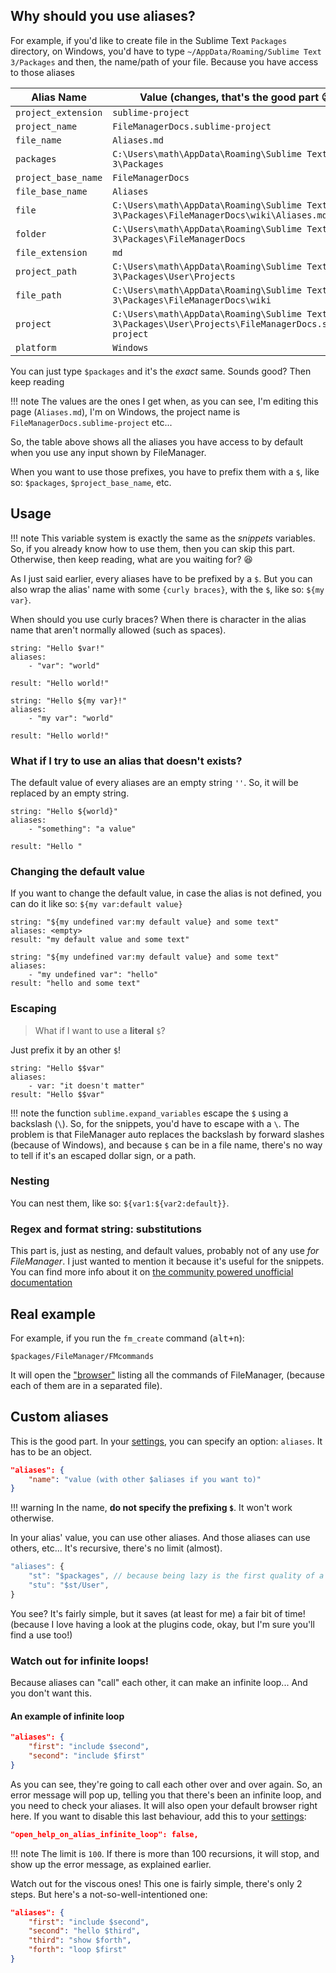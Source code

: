 ## Why should you use aliases?

For example, if you'd like to create file in the Sublime Text `Packages` directory, on Windows,
you'd have to type `~/AppData/Roaming/Sublime Text 3/Packages` and then, the name/path of your
file. Because you have access to those aliases

|      Alias Name     |                              Value (changes, that's the good part :wink:)                             |
|---------------------|-------------------------------------------------------------------------------------------------------|
| `project_extension` | `sublime-project`                                                                                     |
| `project_name`      | `FileManagerDocs.sublime-project`                                                                     |
| `file_name`         | `Aliases.md`                                                                                          |
| `packages`          | `C:\Users\math\AppData\Roaming\Sublime Text 3\Packages`                                               |
| `project_base_name` | `FileManagerDocs`                                                                                     |
| `file_base_name`    | `Aliases`                                                                                             |
| `file`              | `C:\Users\math\AppData\Roaming\Sublime Text 3\Packages\FileManagerDocs\wiki\Aliases.md`               |
| `folder`            | `C:\Users\math\AppData\Roaming\Sublime Text 3\Packages\FileManagerDocs`                               |
| `file_extension`    | `md`                                                                                                  |
| `project_path`      | `C:\Users\math\AppData\Roaming\Sublime Text 3\Packages\User\Projects`                                 |
| `file_path`         | `C:\Users\math\AppData\Roaming\Sublime Text 3\Packages\FileManagerDocs\wiki`                          |
| `project`           | `C:\Users\math\AppData\Roaming\Sublime Text 3\Packages\User\Projects\FileManagerDocs.sublime-project` |
| `platform`          | `Windows`                                                                                             |

You can just type `$packages` and it's the *exact* same. Sounds good? Then keep reading

!!! note
    The values are the ones I get when, as you can see, I'm editing this page (`Aliases.md`), 
    I'm on Windows, the project name is `FileManagerDocs.sublime-project` etc...

So, the table above shows all the aliases you have access to by default when you use any input
shown by FileManager.

When you want to use those prefixes, you have to prefix them with a `$`, like so: `$packages`, 
`$project_base_name`, etc.

## Usage

!!! note
    This variable system is exactly the same as the *snippets* variables. So, if you already know
    how to use them, then you can skip this part. Otherwise, then keep reading, what are you
    waiting for? :laughing:


As I just said earlier, every aliases have to be prefixed by a `$`. But you can also wrap the
alias' name with some `{curly braces}`, with the `$`, like so: `${my var}`. 

When should you use curly braces? When there is character in the alias name that aren't normally
allowed (such as spaces).

```
string: "Hello $var!"
aliases: 
    - "var": "world"

result: "Hello world!"

string: "Hello ${my var}!"
aliases: 
    - "my var": "world"

result: "Hello world!"
```

### What if I try to use an alias that doesn't exists?

The default value of every aliases are an empty string `''`. So, it will be replaced by an empty
string.

```
string: "Hello ${world}"
aliases: 
    - "something": "a value"

result: "Hello "

```

### Changing the default value

If you want to change the default value, in case the alias is not defined, you can do it like so:
`${my var:default value}`

```
string: "${my undefined var:my default value} and some text"
aliases: <empty>
result: "my default value and some text"

string: "${my undefined var:my default value} and some text"
aliases: 
    - "my undefined var": "hello"
result: "hello and some text"
```

### Escaping

> What if I want to use a **literal** `$`?

Just prefix it by an other `$`!

```
string: "Hello $$var"
aliases:
    - var: "it doesn't matter"
result: "Hello $$var"
```

!!! note
    the function `sublime.expand_variables` escape the `$` using a backslash (`\`). So, for the
    snippets, you'd have to escape with a `\`. The problem is that FileManager auto replaces the 
    backslash by forward slashes (because of Windows), and because `$` can be in a file name, 
    there's no way to tell if it's an escaped dollar sign, or a path.

### Nesting

You can nest them, like so: `${var1:${var2:default}}`.

### Regex and format string: substitutions

This part is, just as nesting, and default values, probably not of any use *for FileManager*.
I just wanted to mention it because it's useful for the snippets. You can find more info about it 
on [the community powered unofficial documentation][undocs-snippet]

## Real example

For example, if you run the `fm_create` command (<kbd>alt+n</kbd>):

```
$packages/FileManager/FMcommands
```

It will open the ["browser"](../commands.md#the-browser) listing all the commands of FileManager,
(because each of them are in a separated file).

## Custom aliases

This is the good part. In your [settings](settings.md), you can specify an option: `aliases`. It
has to be an object.

```json
"aliases": {
    "name": "value (with other $aliases if you want to)"
}
```

!!! warning
    In the name, **do not specify the prefixing `$`**. It won't work otherwise.

In your alias' value, you can use other aliases. And those aliases can use others, etc... It's
recursive, there's no limit (almost). 


```js
"aliases": {
    "st": "$packages", // because being lazy is the first quality of a programmer ;)
    "stu": "$st/User",
}
```

You see? It's fairly simple, but it saves (at least for me) a fair bit of time! (because I love
having a look at the plugins code, okay, but I'm sure you'll find a use too!)

### Watch out for infinite loops!

Because aliases can "call" each other, it can make an infinite loop... And you don't want this.

#### An example of infinite loop

```json
"aliases": {
    "first": "include $second",
    "second": "include $first"
}
```

As you can see, they're going to call each other over and over again. So, an error message will pop
up, telling you that there's been an infinite loop, and you need to check your aliases. It will
also open your default browser right here. If you want to disable this last behaviour, add this to
your [settings](settings.md):

```json
"open_help_on_alias_infinite_loop": false,
```

!!! note
    The limit is `100`. If there is more than 100 recursions, it will stop, and show up the error
    message, as explained earlier.


Watch out for the viscous ones! This one is fairly simple, there's only 2 steps. 
But here's a not-so-well-intentioned one:

```json
"aliases": {
    "first": "include $second",
    "second": "hello $third",
    "third": "show $forth",
    "forth": "loop $first"
}
```

[undocs-snippet]: http://docs.sublimetext.info/en/latest/extensibility/snippets.html#substitutions
